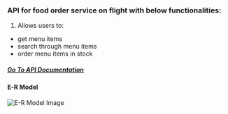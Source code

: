 ### API for food order service on flight with below functionalities:
1. Allows users to:
* get menu items
* search through menu items
* order menu items in stock

##### [Go To API Documentation](https://documenter.getpostman.com/view/10301892/T1DmDJfL?version=latest)

#### E-R Model 
![E-R Model Image](https://i.ibb.co/FX1Vq80/Untitled-Diagram-2.png)